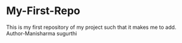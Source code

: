 # My-First-Repo
This is my first repository of my project such that it makes me to add.
Author-Manisharma sugurthi
